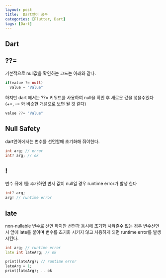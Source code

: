 ```yaml
---
layout: post
title:  Dart언어 공부
categories: [Flutter, Dart]
tags: [Dart]
---
```


Dart
------

??=
-----
기본적으로 null값을 확인하는 코드는 아래와 같다.

```dart
if(value ?= null)
  value = "Value"
```
하지만 dart 에서는 ??= 키워드를 사용하여 null을 확인 후 새로운 값을 넣을수있다 (+=, -= 와 비슷한 개념으로 보면 될 것 같다)

```dart
value ??= "Value"
```

Null Safety
------------
dart언어에서는 변수를 선언할때 초기화해 줘야한다.

```dart
int arg; // error
int? arg; // ok
```

## !
변수 뒤에 !를 추가하면 변서 값이 null일 경우 runtime error가 발생 한다

```dart
int? arg;
arg! // runtime error
```

## late
non-nullable 변수로 선언 하지만 선언과 동시에 초기화 시켜줄수 없는 경우 변수선언 시 앞에 late를 붙이며 변수를 초기화 시키지 않고 사용하게 되면 runtime error를 발생 시킨다.
```dart
int arg; // runtime error
late int lateArg; // ok

print(lateArg); // runtime error
lateArg = 1;
print(lateArg); .. ok
```
